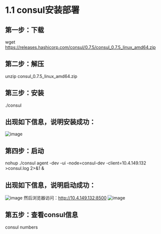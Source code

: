 # 1.1	consul安装部署
## 第一步：下载
wget https://releases.hashicorp.com/consul/0.7.5/consul_0.7.5_linux_amd64.zip
## 第二步：解压
unzip consul_0.7.5_linux_amd64.zip
## 第三步：安装
./consul
## 出现如下信息，说明安装成功：
  ![image](https://github.com/xfgeng666/Apollo/blob/master/images/20181109094705.png)
## 第四步：启动
nohup ./consul agent -dev -ui -node=consul-dev -client=10.4.149.132 >consul.log 2>&1 &
## 出现如下信息，说明启动成功：
  ![image](https://github.com/xfgeng666/Apollo/blob/master/images/20181109103125.png)
然后浏览器访问：http://10.4.149.132:8500
 ![image](https://github.com/xfgeng666/Apollo/blob/master/images/20181109103153.png)
## 第五步：查看consul信息
consul numbers
